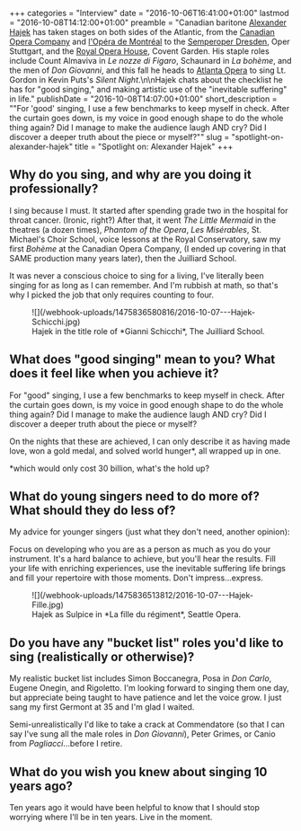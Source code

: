 +++
categories = "Interview"
date = "2016-10-06T16:41:00+01:00"
lastmod = "2016-10-08T14:12:00+01:00"
preamble = "Canadian baritone [Alexander Hajek](/scene/people/alexander-hajek/) has taken stages on both sides of the Atlantic, from the [Canadian Opera Company](/scene/companies/canadian-opera-company/) and [l'Opéra de Montréal](/scene/companies/lopera-de-montreal/) to the [Semperoper Dresden](/scene/people/semperoper-dresden/), Oper Stuttgart, and the [Royal Opera House](/scene/companies/royal-opera-house/), Covent Garden. His staple roles include Count Almaviva in *Le nozze di Figaro*, Schaunard in *La bohème*, and the men of *Don Giovanni*, and this fall he heads to [Atlanta Opera](/scene/companies/atlanta-opera/) to sing Lt. Gordon in Kevin Puts's *Silent Night*.\n\nHajek chats about the checklist he has for \"good singing,\" and making artistic use of the \"inevitable suffering\" in life."
publishDate = "2016-10-08T14:07:00+01:00"
short_description = "\"For 'good' singing, I use a few benchmarks to keep myself in check. After the curtain goes down, is my voice in good enough shape to do the whole thing again? Did I manage to make the audience laugh AND cry? Did I discover a deeper truth about the piece or myself?\""
slug = "spotlight-on-alexander-hajek"
title = "Spotlight on: Alexander Hajek"
+++

## Why do you sing, and why are you doing it professionally?

I sing because I must. It started after spending grade two in the hospital for throat cancer. (Ironic, right?) After that, it went *The Little Mermaid* in the theatres (a dozen times), *Phantom of the Opera*, *Les Misérables*, St. Michael's Choir School, voice lessons at the Royal Conservatory, saw my first *Bohème* at the Canadian Opera Company, (I ended up covering in that SAME production many years later), then the Juilliard School. 

It was never a conscious choice to sing for a living, I've literally been singing for as long as I can remember. And I'm rubbish at math, so that's why I picked the job that only requires counting to four. 

<figure data-type="image">
![](/webhook-uploads/1475836580816/2016-10-07---Hajek-Schicchi.jpg)
<figcaption>Hajek in the title role of *Gianni Schicchi*, The Juilliard School.</figcaption>
</figure>

## What does "good singing" mean to you? What does it feel like when you achieve it?

For "good" singing, I use a few benchmarks to keep myself in check.  After the curtain goes down, is my voice in good enough shape to do the whole thing again?  Did I manage to make the audience laugh AND cry? Did I discover a deeper truth about the piece or myself?  

On the nights that these are achieved, I can only describe it as having made love, won a gold medal, and solved world hunger\*, all wrapped up in one.

\*which would only cost 30 billion, what's the hold up? 

##  What do young singers need to do more of? What should they do less of?

My advice for younger singers (just what they don't need, another opinion): 

Focus on developing who you are as a person as much as you do your instrument. It's a hard balance to achieve, but you'll hear the results.  Fill your life with enriching experiences, use the inevitable suffering life brings and fill your repertoire with those moments.  Don't impress...express.

<figure data-type="image">
![](/webhook-uploads/1475836513812/2016-10-07---Hajek-Fille.jpg)
<figcaption>Hajek as Sulpice in *La fille du régiment*, Seattle Opera.</figcaption>
</figure>

## Do you have any "bucket list" roles you'd like to sing (realistically or otherwise)?

My realistic bucket list includes Simon Boccanegra, Posa in *Don Carlo*, Eugene Onegin, and Rigoletto. I'm looking forward to singing them one day, but appreciate being taught to have patience and let the voice grow. I just sang my first Germont at 35 and I'm glad I waited. 

Semi-unrealistically I'd like to take a crack at Commendatore (so that I can say I've sung all the male roles in *Don Giovanni*), Peter Grimes, or Canio from *Pagliacci*...before I retire.  

## What do you wish you knew about singing 10 years ago?

Ten years ago it would have been helpful to know that I should stop worrying where I'll be in ten years. Live in the moment.
